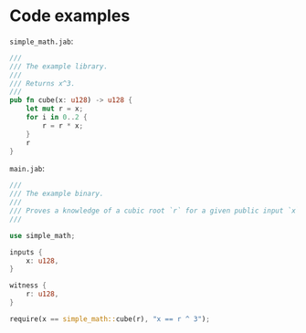 # Code examples

`simple_math.jab`:

```rust
/// 
/// The example library.
/// 
/// Returns x^3.
/// 
pub fn cube(x: u128) -> u128 {
    let mut r = x;
    for i in 0..2 {
        r = r * x;
    }
    r
}
```

`main.jab`:

```rust
///
/// The example binary.
/// 
/// Proves a knowledge of a cubic root `r` for a given public input `x`.
///

use simple_math;

inputs {
    x: u128,
}

witness {
    r: u128,
}

require(x == simple_math::cube(r), "x == r ^ 3");
```
